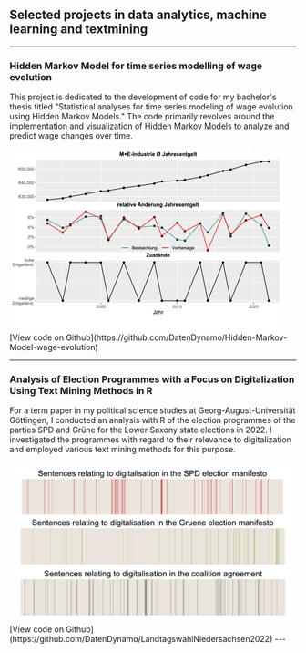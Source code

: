 ## Selected projects in data analytics, machine learning and textmining

---

### Hidden Markov Model for time series modelling of wage evolution

This project is dedicated to the development of code for my bachelor's thesis titled "Statistical analyses for time series modeling of wage evolution using Hidden Markov Models." The code primarily revolves around the implementation and visualization of Hidden Markov Models to analyze and predict wage changes over time.

<img src="images/thumbnail_HMM.jpg?raw=true"/>
[View code on Github](https://github.com/DatenDynamo/Hidden-Markov-Model-wage-evolution)

---

### Analysis of Election Programmes with a Focus on Digitalization Using Text Mining Methods in R

For a term paper in my political science studies at Georg-August-Universität Göttingen, I conducted an analysis with R of the election programmes of the parties SPD and Grüne for the Lower Saxony state elections in 2022. I investigated the programmes with regard to their relevance to digitalization and employed various text mining methods for this purpose.

<img src="images/thumbnail_digitsation.jpg?raw=true"/>
[View code on Github](https://github.com/DatenDynamo/LandtagswahlNiedersachsen2022)
---

